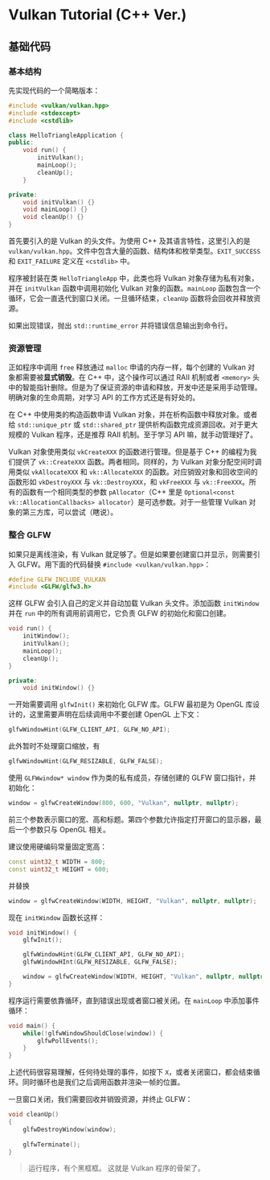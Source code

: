 # Vulkan Tutorial (C++ Ver.)

## 基础代码

### 基本结构

先实现代码的一个简略版本：
```cpp
#include <vulkan/vulkan.hpp>
#include <stdexcept>
#include <cstdlib>

class HelloTriangleApplication {
public:
    void run() {
        initVulkan();
        mainLoop();
        cleanUp();
    }

private:
    void initVulkan() {}
    void mainLoop() {}
    void cleanUp() {}
}
```
首先要引入的是 Vulkan 的头文件。为使用 C++ 及其语言特性，这里引入的是 `vulkan/vulkan.hpp`。文件中包含大量的函数、结构体和枚举类型。`EXIT_SUCCESS` 和 `EXIT_FAILURE` 定义在 `<cstdlib>` 中。

程序被封装在类 `HelloTriangleApp` 中，此类也将 Vulkan 对象存储为私有对象，并在 `initVulkan` 函数中调用初始化 Vulkan 对象的函数。`mainLoop` 函数包含一个循环，它会一直迭代到窗口关闭。一旦循环结束，`cleanUp` 函数将会回收并释放资源。

如果出现错误，抛出 `std::runtime_error` 并将错误信息输出到命令行。

### 资源管理

正如程序中调用 `free` 释放通过 `malloc` 申请的内存一样，每个创建的 Vulkan 对象都需要被**显式销毁**。在 C++ 中，这个操作可以通过 RAII 机制或者 `<memory>` 头中的智能指针删除。但是为了保证资源的申请和释放，开发中还是采用手动管理。明确对象的生命周期，对学习 API 的工作方式还是有好处的。

在 C++ 中使用类的构造函数申请 Vulkan 对象，并在析构函数中释放对象。或者给 `std::unique_ptr` 或 `std::shared_ptr` 提供析构函数完成资源回收。对于更大规模的 Vulkan 程序，还是推荐 RAII 机制。至于学习 API 嘛，就手动管理好了。

Vulkan 对象使用类似 `vkCreateXXX` 的函数进行管理。但是基于 C++ 的编程为我们提供了 `vk::CreateXXX` 函数。两者相同。同样的，为 Vulkan 对象分配空间时调用类似 `vkAllocateXXX` 和 `vk::AllocateXXX` 的函数。对应销毁对象和回收空间的函数形如 `vkDestroyXXX` 与 `vk::DestroyXXX`，和 `vkFreeXXX` 与 `vk::FreeXXX`。所有的函数有一个相同类型的参数 `pAllocator`（C++ 里是 `Optional<const vk::AllocationCallbacks> allocator`）是可选参数。对于一些管理 Vulkan 对象的第三方库，可以尝试（瞎说）。

### 整合 GLFW

如果只是离线渲染，有 Vulkan 就足够了。但是如果要创建窗口并显示，则需要引入 GLFW。用下面的代码替换 `#include <vulkan/vulkan.hpp>`：
```cpp
#define GLFW_INCLUDE_VULKAN
#include <GLFW/glfw3.h>
```
这样 GLFW 会引入自己的定义并自动加载 Vulkan 头文件。添加函数 `initWindow` 并在 `run` 中的所有调用前调用它，它负责 GLFW 的初始化和窗口创建。
```cpp
void run() {
    initWindow();
    initVulkan();
    mainLoop();
    cleanUp();
}

private:
    void initWindow() {}
```

一开始需要调用 `glfwInit()` 来初始化 GLFW 库。GLFW 最初是为 OpenGL 库设计的，这里需要声明在后续调用中不要创建 OpenGL 上下文：
```cpp
glfwWindowHint(GLFW_CLIENT_API, GLFW_NO_API);
```
此外暂时不处理窗口缩放，有
```cpp
glfwWindowHint(GLFW_RESIZABLE, GLFW_FALSE);
```
使用 `GLFWwindow* window` 作为类的私有成员，存储创建的 GLFW 窗口指针，并初始化：
```cpp
window = glfwCreateWindow(800, 600, "Vulkan", nullptr, nullptr);
```
前三个参数表示窗口的宽、高和标题。第四个参数允许指定打开窗口的显示器，最后一个参数只与 OpenGL 相关。

建议使用硬编码常量固定宽高：
```cpp
const uint32_t WIDTH = 800;
const uint32_t HEIGHT = 600;
```
并替换
```cpp
window = glfwCreateWindow(WIDTH, HEIGHT, "Vulkan", nullptr, nullptr);
```
现在 `initWindow` 函数长这样：
```cpp
void initWindow() {
    glfwInit();

    glfwWindowHint(GLFW_CLIENT_API, GLFW_NO_API);
    glfwWindowHInt(GLFW_RESIZABLE, GLFW_FALSE);

    window = glfwCreateWindow(WIDTH, HEIGHT, "Vulkan", nullptr, nullptr);
}
```

程序运行需要依靠循环，直到错误出现或者窗口被关闭。在 `mainLoop` 中添加事件循环：
```cpp
void main() {
    while(!glfwWindowShouldClose(window)) {
        glfwPollEvents();
    }
}
```

上述代码很容易理解，任何待处理的事件，如按下 `X`，或者关闭窗口，都会结束循环。同时循环也是我们之后调用函数并渲染一帧的位置。

一旦窗口关闭，我们需要回收并销毁资源，并终止 GLFW：
```cpp
void cleanUp()
{
    glfwDestroyWindow(window);
    
    glfwTerminate();
}
```

> 运行程序，有个黑框框。
这就是 Vulkan 程序的骨架了。